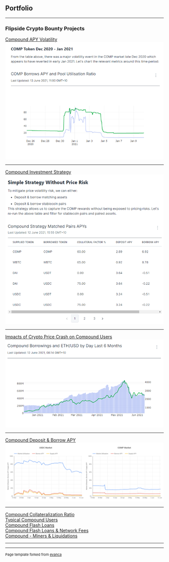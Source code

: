 ## Portfolio

---

### Flipside Crypto Bounty Projects 

[Compound APY Volatility](https://velocity-app.flipsidecrypto.com/dashboard/compound-volatility-CXABJg)
<img src="images/Compound volatility thumbnail.png?raw=true"/>

---
[Compound Investment Strategy](https://velocity-app.flipsidecrypto.com/dashboard/compound-strategy-T9e91R)
<img src="images/compound_investment_strategy.png?raw=true"/>

---
[Impacts of Crypto Price Crash on Compound Users](https://velocity-app.flipsidecrypto.com/dashboard/compound-crash-analysis-W0qWuW)
<img src="images/compound_price_crash.png?raw=true"/>

---
[Compound Deposit & Borrow APY](https://datastudio.google.com/s/qaQCr89cm1g)
<img src="images/compound_supply_borrow_apy.png?raw=true"/>

---
[Compound Collateralization Ratio](https://datastudio.google.com/s/gWtk3rDTNhs)  
[Typical Compound Users](https://velocity-app.flipsidecrypto.com/dashboard/typical-compound-users-cds4qg)  
[Compound Flash Loans](https://velocity-app.flipsidecrypto.com/dashboard/compound-flash-loans-IFYsKr)  
[Compound Flash Loans & Network Fees](https://velocity-app.flipsidecrypto.com/dashboard/compound-flash-loans-network-fees-WhK2RB)  
[Compound - Miners & Liquidations](https://velocity-app.flipsidecrypto.com/velocity/dashboard/compound-how-are-miners-benefiting-from-liquidations-NKO6O4)  

---




---
<p style="font-size:11px">Page template forked from <a href="https://github.com/evanca/quick-portfolio">evanca</a></p>
<!-- Remove above link if you don't want to attibute -->
